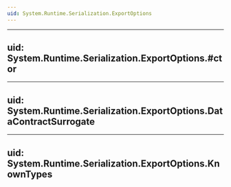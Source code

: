 ```yaml
---
uid: System.Runtime.Serialization.ExportOptions
---
```


---
uid: System.Runtime.Serialization.ExportOptions.#ctor
---

---
uid: System.Runtime.Serialization.ExportOptions.DataContractSurrogate
---

---
uid: System.Runtime.Serialization.ExportOptions.KnownTypes
---
